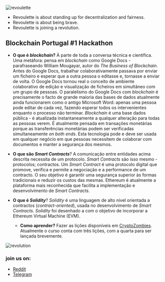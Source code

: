 ![revoulette](https://lewisfreitas.github.io/revoulette/revoulette.png)

* Revoulette is about standing up for decentralization and fairness.
* Revoulette is about being brave. 
* Revoulette is joining a revolution. 

## Blockchain Portugal #1 Hackathon

* **O que é *blockchain*?**
À parte de toda a conversa técnica e científica. Uma metáfora: pensa em *blockchain* como 
Google Docs - parafraseando William Mougayar, autor do *The Business of Blockchain*. Antes do Google Docs, trabalhar 
colaborativamente
passava por enviar um ficheiro e esperar que a outra pessoa o editasse e, tornasse a enviar de volta.
O Google Docs tornou real o conceito de ambiente colaborativo de edição e visualização de ficheiros em simultâneo com 
um grupo de pessoas.
O paralelismo do Google Docs com *blockchain* é precisamente o facto de grande maioria das bases de dados atualmente ainda 
funcionarem como o antigo Microsoft Word: apenas uma pessoa pode editar de cada vez, fazendo esperar todos os intervenientes
enquanto o processo não terminar. *Blockchain* é uma base dados pública - é atualizada instantaneamente a qualquer alteração 
para todas as pessoas verem.
É atualmente pensada em transações monetárias porque as transferências monetárias podem ser verificadas simultaneamente 
*on both ends*. Esta tecnologia pode e deve ser usada em qualquer negócio em que pessoas necessitem de colaborar com documentos
e manter a segurança dos mesmos.

* **O que são *Smart Contracts***?
A comunicação entre entidades acima descrita necessita de um protocolo. *Smart Contracts* são isso mesmo - protocolos; contractos.
Um *Smart Contract* é uma protocolo digital que promove, verifica e permite a negociação e a performance de um contracto.
O seu objetivo é garantir uma segurança superior às formas tradicionais e reduzir os custos das mesmas.
Ethereum é atualmente a plataforma mais reconhecida que facilita a implementação e desenvolvimento de *Smart Contracts*.

* **O que é *Solidity***?
*Solidity* é uma linguagem de alto nível orientada a contractos (*contract-oriented*), usada no desenvolvimento de *Smart Contracts*.
*Solidity* foi desenhado a com o objetivo de incorporar a Ethereum Virtual Machine (EVM).
  * **Como aprender?** Fazer as lições disponíveis em [CryptoZombies](https://cryptozombies.io/en/course/). Atualmente o 
  curso conta com três lições, com a quarta para ser lançada brevemente.

![revolution](https://lewisfreitas.github.io/revoulette/revolution.png)

### join us on:
* [Reddit](https://reddit.com/r/blockchainportugal)
* [Telegram](https://t.me/joinchat/Hw3PHUlAhETzgTY1cwOdeA)
